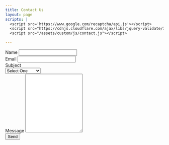 ```yaml
---
title: Contact Us
layout: page
scripts: |
  <script src='https://www.google.com/recaptcha/api.js'></script>
  <script src="https://cdnjs.cloudflare.com/ajax/libs/jquery-validate/1.19.1/jquery.validate.min.js"></script>
  <script src="/assets/custom/js/contact.js"></script>

---
```


<form id="contactform" onsubmit="event.preventDefault();" novalidate>
  <div class="row">
    <div class="col-md-6">
      <div class="form-group">
        <label for="name">Name</label>
        <input type="text" class="form-control" name="name" id="contactform-name" placeholder="" value="" required>
      </div>
      <div class="form-group">
        <label for="email">Email</label>
        <input type="email" class="form-control" name="email" id="contactform-email" placeholder="" value="" required>
      </div>
      <div class="form-group">
        <label for="subject">Subject</label>
        <div class="input-group">
          <select class="form-control" name="subject" id="contactform-subject" required>
            <option value="">Select One</option>
            <option value="Summer Camp">Summer Camp</option>
            <option value="Reservations">Reservations</option>
            <option value="Fall Fest">Fall Fest</option>
            <option value="Training">Training</option>
            <option value="Other">Other</option>
          </select>
        </div>
      </div>
    </div>
    <div class="col-md-6">
      <div class="form-group">
        <label for="message">Message</label>
        <textarea class="form-control" name="message" id="contactform-message" rows="12" required></textarea>
      </div>
      <div class="g-recaptcha"
        data-sitekey="{{ site.recaptcha }}"
        data-callback="ContactUs"
        data-size="invisible">
      </div>
      <div class="form-group">
        <button type="submit" class="btn btn-primary btn-block" id="contactform-send">Send</button>
      </div>
      <div class="alert alert-info fade hidden" role="alert" id="alert-response">
        <strong id="alert-headline"></strong> <span id="alert-text"></span>
      </div>
    </div>
  </div>
</form>
